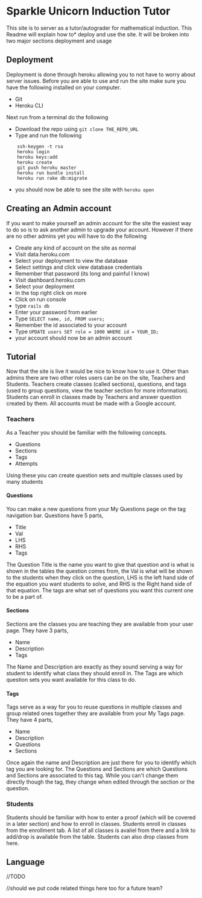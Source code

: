 # Sparkle Unicorn Induction Tutor
This site is to server as a tutor/autograder for mathematical induction. This Readme will explain how to*
deploy and use the site. It will be broken into two major sections deployment and usage

## Deployment
Deployment is done through heroku allowing you to not have to worry about server issues. 
Before you are able to use and run the site make sure you have the following installed on your computer.
* Git
* Heroku CLI

Next run from a terminal do the following
* Download the repo using ```git clone THE_REPO_URL ```
* Type and run the following
 
 ``` 
     ssh-keygen -t rsa
     heroku login
     heroku keys:add
     heroku create
     git push heroku master
     heroku run bundle install
     heroku run rake db:migrate
```
* you should now be able to see the site with ``` heroku open ```

## Creating an Admin account
If you want to make yourself an admin account for the site the easiest way to do so is to ask another admin to upgrade your account. However if there are no other admins yet you will have to do the following
* Create any kind of account on the site as normal
* Visit data.heroku.com
* Select your deployment to view the database
* Select settings and click view database credentials
* Remember that password (its long and painful I know)
* Visit dashboard.heroku.com
* Select your deployment
* In the top right click on more
* Click on run console
* type ```rails db```
* Enter your password from earlier
* Type ```SELECT name, id, FROM users;```
* Remember the id associated to your account
* Type ```UPDATE users SET role = 1000 WHERE id = YOUR_ID;``` 
* your account should now be an admin account


## Tutorial
Now that the site is live it would be nice to know how to use it. Other than admins there are two other roles users can be on the site, Teachers and Students. Teachers create classes (called sections), questions, and tags (used to group questions, view the teacher section for more information). Students can enroll in classes made by Teachers and answer question created by them. All accounts must be made with a Google account.

### Teachers
As a Teacher you should be familiar with the following concepts.
* Questions
* Sections
* Tags
* Attempts

Using these you can create question sets and multiple classes used by many students

#### Questions
You can make a new questions from your My Questions page on the tag navigation bar. Questions have 5 parts,
* Title
* Val
* LHS
* RHS
* Tags

 The Question Title is the name you want to give that question and is what is shown in the tables the question comes from, the Val is what will be shown to the students when they click on the question, LHS is the left hand side of the equation you want students to solve, and RHS is the Right hand side of that equation. The tags are what set of questions you want this current one to be a part of.

 #### Sections
 Sections are the classes you are teaching they are available from your user page. They have 3 parts,
 * Name
 * Description
 * Tags

 The Name and Description are exactly as they sound serving a way for student to identify what class they should enroll in. The 
 Tags are which question sets you want available for this class to do.

#### Tags
Tags serve as a way for you to reuse questions in multiple classes and group related ones together they are available from your My Tags page. They have 4 parts,
* Name 
* Description
* Questions
* Sections

Once again the name and Description are just there for you to identify which tag you are looking for. The Questions and Sections are which Questions and Sections are associated to this tag. While you can't change them directly though the tag, they change when edited through the section or the question.

### Students
Students should be familiar with how to enter a proof (which will be covered in a later section) and how to enroll in classes.
Students enroll in classes from the enrollment tab. A list of all classes is avaliel from there and a link to add/drop is available from the table. Students can also drop classes from here.

## Language
//TODO

//should we put code related things here too for a future team?
